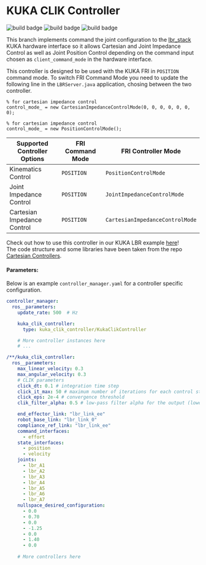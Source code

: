 # KUKA CLIK Controller
![build badge](https://github.com/lucabeber/effort_controller/actions/workflows/humble.yml/badge.svg)
![build badge](https://github.com/lucabeber/effort_controller/actions/workflows/jazzy.yml/badge.svg)
![build badge](https://github.com/lucabeber/effort_controller/actions/workflows/rolling.yml/badge.svg)


This branch implements command the joint configuration to the [lbr_stack](https://github.com/idra-lab/lbr_fri_ros2_stack) KUKA hardware interface so it allows Cartesian and Joint Impedance Control as well as Joint Position Control depending on the command input chosen as `client_command_mode` in the hardware interface.

This controller is designed to be used with the KUKA FRI in `POSITION` command mode. To switch FRI Command Mode you need to update the following line in the `LBRServer.java` application, chosing between the two controller.
```
% for cartesian impedance control
control_mode_ = new CartesianImpedanceControlMode(0, 0, 0, 0, 0, 0, 0);
```
```
% for cartesian impedance control
control_mode_ = new PositionControlMode();
```

|Supported Controller Options| FRI Command Mode   | FRI Controller Mode            |
|----------------------------|--------------------|--------------------------------|
|Kinematics Control          |`POSITION`          | `PositionControlMode`          |
|Joint Impedance Control     |`POSITION`          | `JointImpedanceControlMode`    |
|Cartesian Impedance Control |`POSITION`          | `CartesianImpedanceControlMode`|

Check out how to use this controller in our KUKA LBR example [here](https://github.com/idra-lab/kuka_impedance)!  
The code structure and some libraries have been taken from the repo [Cartesian Controllers](https://github.com/fzi-forschungszentrum-informatik/cartesian_controllers).


#### Parameters:
Below is an example `controller_manager.yaml` for a controller specific configuration.

```yaml
controller_manager:
  ros__parameters:
    update_rate: 500  # Hz

    kuka_clik_controller:
      type: kuka_clik_controller/KukaClikController

    # More controller instances here
    # ...

/**/kuka_clik_controller:
  ros__parameters:
    max_linear_velocity: 0.3
    max_angular_velocity: 0.3
    # CLIK parameters
    click_dt: 0.1 # integration time step
    click_it_max: 50 # maximum number of iterations for each control step
    click_eps: 2e-4 # convergence threshold
    clik_filter_alpha: 0.5 # low-pass filter alpha for the output (lower it to avoid motor noise) 

    end_effector_link: "lbr_link_ee"
    robot_base_link: "lbr_link_0"
    compliance_ref_link: "lbr_link_ee"
    command_interfaces:
      - effort
    state_interfaces:
      - position
      - velocity
    joints:
      - lbr_A1
      - lbr_A2
      - lbr_A3
      - lbr_A4
      - lbr_A5
      - lbr_A6
      - lbr_A7
    nullspace_desired_configuration:
      - 0.0
      - 0.70
      - 0.0
      - -1.25
      - 0.0
      - 1.40
      - 0.0
    
    # More controllers here
```

